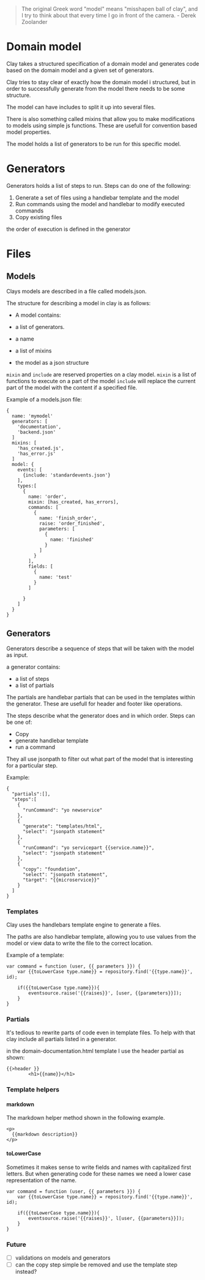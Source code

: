 

> The original Greek word "model" means "misshapen ball of clay", and I try to think about that every time I go in front of the camera. - Derek Zoolander


# Domain model

Clay takes a structured specification of a domain model and generates code based on the domain model and a given set of generators.

Clay tries to stay clear of exactly how the domain model i structured, but in order to successfully generate from the model there needs to be some structure.

The model can have includes to split it up into several files.

There is also something called mixins that allow you to make modifications to models
using simple js functions. These are usefull for convention based model properties.

The model holds a list of generators to be run for this specific model.

# Generators

Generators holds a list of steps to run.
Steps can do one of the following:
1. Generate a set of files using a handlebar template and the model
2. Run commands using the model and handlebar to modify executed commands
3. Copy existing files

the order of execution is defined in the generator

# Files


## Models

Clays models are described in a file called models.json.

The structure for describing a model in clay is as follows:

* A model contains:

* a list of generators.
* a name
* a list of mixins
* the model as a json structure

`mixin` and `include` are reserved properties on a clay model.
`mixin` is a list of functions to execute on a part of the model
`include` will replace the current part of the model with the content if a
specified file.

Example of a models.json file:
```
{
  name: 'mymodel'
  generators: [
    'documentation',
    'backend.json'
  ]
  mixins: [
    'has_created.js',
    'has_error.js'
  ]
  model: {
    events: [
      {include: 'standardevents.json'}
    ],
    types:[
      {
        name: 'order',
        mixin: [has_created, has_errors],
        commands: [
          {
            name: 'finish_order',
            raise: 'order_finished',
            parameters: [
              {
                name: 'finished'
              }
            ]
          }
        ],
        fields: [
          {
            name: 'test'
          }
        ]

      }
    ]
  }
}

```

## Generators

Generators describe a sequence of steps that will be taken with the model
as input.

a generator contains:
* a list of steps
* a list of partials

The partials are handlebar partials that can be used in the templates within
the generator. These are usefull for header and footer like operations.

The steps describe what the generator does and in which order.
Steps can be one of:
* Copy
* generate handlebar template
* run a command

They all use jsonpath to filter out what part of the model that is interesting
for a particular step.

Example:
```
{
  "partials":[],
  "steps":[
    {
      "runCommand": "yo newservice"
    },
    {
      "generate": "templates/html",
      "select": "jsonpath statement"
    },
    {
      "runCommand": "yo servicepart {{service.name}}",
      "select": "jsonpath statement"
    },
    {
      "copy": "foundation",
      "select": "jsonpath statement",
      "target": "{{microservice}}"
    }
  ]
}
```

### Templates

Clay uses the handlebars template engine to generate a files.

The paths are also handlebar template, allowing you to use values from the model or view data to write the file to the correct location.

Example of a template:

```
var command = function (user, {{ parameters }}) {
	var {{toLowerCase type.name}} = repository.find('{{type.name}}', id);

	if({{toLowerCase type.name}}){
		eventsource.raise('{{raises}}', [user, {{parameters}}]);
	}
}
```

### Partials

It's tedious to rewrite parts of code even in template files. To help with that clay
include all partials listed in a generator.

in the domain-documentation.html template I use the header partial as shown:

```
{{>header }}
		<h1>{{name}}</h1>
```

### Template helpers

#### markdown

The markdown helper method shown in the following example.
```
<p>
  {{markdown description}}
</p>
```

#### toLowerCase

Sometimes it makes sense to write fields and names with capitalized first letters. But when generating code for these names we need a lower case representation of the name.

```
var command = function (user, {{ parameters }}) {
	var {{toLowerCase type.name}} = repository.find('{{type.name}}', id);

	if({{toLowerCase type.name}}){
		eventsource.raise('{{raises}}', l[user, {{parameters}}]);
	}
}
```


### Future


- [ ] validations on models and generators
- [ ] can the copy step simple be removed and use the template step instead?
